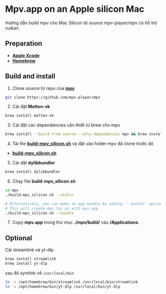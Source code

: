 # Mpv.app on an Apple silicon Mac

Hướng dẫn build mpv cho Mac Silicon từ source mpv-player/mpv có hỗ trợ vulkan.

## Preparation

- [**Apple Xcode**](https://developer.apple.com/xcode/)
- [**Homebrew**](https://brew.sh/)

## Build and install

1. Clone source từ repo của [**mpv**](https://github.com/mpv-player/mpv.git)

```sh
git clone https://github.com/mpv-player/mpv
```

2. Cài đặt **Molten-vk**

```sh
brew install molten-vk
```

3. Cài đặt các dependencies cần thiết từ brew cho mpv

```sh
brew install --build-from-source --only-dependencies mpv && brew install libplacebo
```

4. Tải file [**build-mpv_silicon.sh**](https://github.com/tranthanhxhong/mpv-arm/blob/main/build-mpv_silicon.sh) và đặt vào folder mpv đã clone trước đó

- [**build-mpv_silicon.sh**](https://github.com/tranthanhxhong/mpv-arm/blob/main/build-mpv_silicon.sh)

5. Cài đặt **dylibbundler**

```sh
brew install dylibbundler
```

6. Chạy file **build-mpv_silicon.sh**

```sh
cd mpv
./build-mpv_silicon.sh --static

# Alternatively, you can make an app bundle by adding '--bundle' option
# This will create mpv.tar.gz with mpv.app
./build-mpv_silicon.sh --bundle
```

7. Copy **mpv.app** trong thư mục **./mpv/build/** vào **/Applications**.

## Optional

Cài streamlink và yt-dlp

```sh
brew install streamlink
brew install yt-dlp
```

sau đó symlink về `/usr/local/bin`

```sh
ln -s /opt/homebrew/bin/streamlink /usr/local/bin/streamlink
ln -s /opt/homebrew/bin/yt-dlp /usr/local/bin/yt-dlp
```

